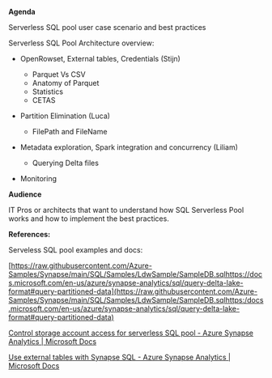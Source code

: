 

**Agenda**

 

Serverless SQL pool user case scenario and best practices

 

Serverless SQL  Pool Architecture overview:

- OpenRowset, External tables, Credentials (Stijn)
	- Parquet Vs CSV
	- Anatomy of Parquet
	- Statistics
	- CETAS

- Partition Elimination (Luca)
	- FilePath and FileName
- Metadata exploration, Spark integration and concurrency (Liliam)
	- Querying Delta files
- Monitoring

 

**Audience**

 IT Pros or architects that want to understand how SQL Serverless Pool works and how to implement the best practices.

**References:**

 

Serveless SQL pool examples and docs:

 [https://raw.githubusercontent.com/Azure-Samples/Synapse/main/SQL/Samples/LdwSample/SampleDB.sqlhttps://docs.microsoft.com/en-us/azure/synapse-analytics/sql/query-delta-lake-format#query-partitioned-data](https://raw.githubusercontent.com/Azure-Samples/Synapse/main/SQL/Samples/LdwSample/SampleDB.sqlhttps:/docs.microsoft.com/en-us/azure/synapse-analytics/sql/query-delta-lake-format#query-partitioned-data)

 [Control storage account access for serverless SQL pool - Azure Synapse Analytics | Microsoft Docs]( https://docs.microsoft.com/en-us/azure/synapse-analytics/sql/develop-storage-files-storage-access-control?tabs=user-identity)

 [Use external tables with Synapse SQL - Azure Synapse Analytics | Microsoft Docs]( https://docs.microsoft.com/en-us/azure/synapse-analytics/sql/develop-tables-external-tables?tabs=hadoop)


 
